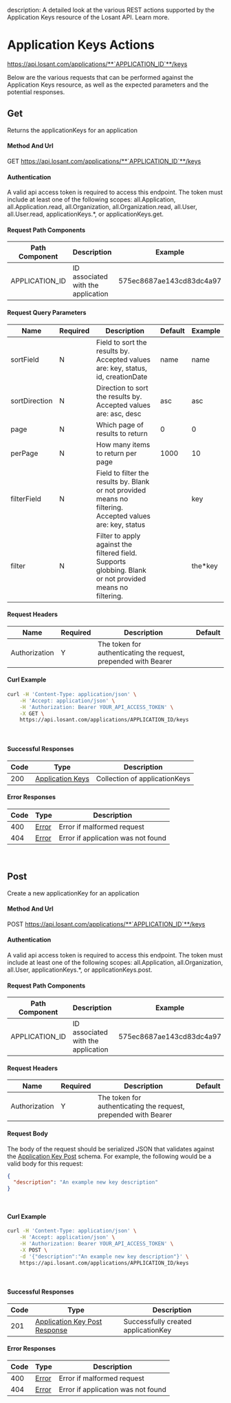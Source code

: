 description: A detailed look at the various REST actions supported by the Application Keys resource of the Losant API. Learn more.

# Application Keys Actions

https://api.losant.com/applications/**`APPLICATION_ID`**/keys

Below are the various requests that can be performed against the
Application Keys resource, as well as the expected
parameters and the potential responses.

## Get

Returns the applicationKeys for an application

#### Method And Url

GET https://api.losant.com/applications/**`APPLICATION_ID`**/keys

#### Authentication
A valid api access token is required to access this endpoint. The token must
include at least one of the following scopes:
all.Application, all.Application.read, all.Organization, all.Organization.read, all.User, all.User.read, applicationKeys.*, or applicationKeys.get.

#### Request Path Components

| Path Component | Description | Example |
| -------------- | ----------- | ------- |
| APPLICATION_ID | ID associated with the application | 575ec8687ae143cd83dc4a97 |

#### Request Query Parameters

| Name | Required | Description | Default | Example |
| ---- | -------- | ----------- | ------- | ------- |
| sortField | N | Field to sort the results by. Accepted values are: key, status, id, creationDate | name | name |
| sortDirection | N | Direction to sort the results by. Accepted values are: asc, desc | asc | asc |
| page | N | Which page of results to return | 0 | 0 |
| perPage | N | How many items to return per page | 1000 | 10 |
| filterField | N | Field to filter the results by. Blank or not provided means no filtering. Accepted values are: key, status |  | key |
| filter | N | Filter to apply against the filtered field. Supports globbing. Blank or not provided means no filtering. |  | the*key |

#### Request Headers

| Name | Required | Description | Default |
| ---- | -------- | ----------- | ------- |
| Authorization | Y | The token for authenticating the request, prepended with Bearer | |

#### Curl Example

```bash
curl -H 'Content-Type: application/json' \
    -H 'Accept: application/json' \
    -H 'Authorization: Bearer YOUR_API_ACCESS_TOKEN' \
    -X GET \
    https://api.losant.com/applications/APPLICATION_ID/keys
```
<br/>

#### Successful Responses

| Code | Type | Description |
| ---- | ---- | ----------- |
| 200 | [Application Keys](schemas.md#application-keys) | Collection of applicationKeys |

#### Error Responses

| Code | Type | Description |
| ---- | ---- | ----------- |
| 400 | [Error](schemas.md#error) | Error if malformed request |
| 404 | [Error](schemas.md#error) | Error if application was not found |

<br/>

## Post

Create a new applicationKey for an application

#### Method And Url

POST https://api.losant.com/applications/**`APPLICATION_ID`**/keys

#### Authentication
A valid api access token is required to access this endpoint. The token must
include at least one of the following scopes:
all.Application, all.Organization, all.User, applicationKeys.*, or applicationKeys.post.

#### Request Path Components

| Path Component | Description | Example |
| -------------- | ----------- | ------- |
| APPLICATION_ID | ID associated with the application | 575ec8687ae143cd83dc4a97 |

#### Request Headers

| Name | Required | Description | Default |
| ---- | -------- | ----------- | ------- |
| Authorization | Y | The token for authenticating the request, prepended with Bearer | |

#### Request Body

The body of the request should be serialized JSON that validates against
the [Application Key Post](schemas.md#application-key-post) schema. For example, the following would be a
valid body for this request:

```json
{
  "description": "An example new key description"
}
```
<small><br/></small>

#### Curl Example

```bash
curl -H 'Content-Type: application/json' \
    -H 'Accept: application/json' \
    -H 'Authorization: Bearer YOUR_API_ACCESS_TOKEN' \
    -X POST \
    -d '{"description":"An example new key description"}' \
    https://api.losant.com/applications/APPLICATION_ID/keys
```
<br/>

#### Successful Responses

| Code | Type | Description |
| ---- | ---- | ----------- |
| 201 | [Application Key Post Response](schemas.md#application-key-post-response) | Successfully created applicationKey |

#### Error Responses

| Code | Type | Description |
| ---- | ---- | ----------- |
| 400 | [Error](schemas.md#error) | Error if malformed request |
| 404 | [Error](schemas.md#error) | Error if application was not found |

<br/>

